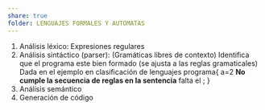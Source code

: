 ```yaml
---
share: true
folder: LENGUAJES FORMALES Y AUTOMATAS
---
```

1. Análisis léxico: Expresiones regulares
2. Análisis sintáctico (parser): (Gramáticas libres de contexto) Identifica que el programa este bien formado (se ajusta a las reglas gramaticales)
	Dada en el ejemplo en clasificación de lenguajes
	programa{
	a=2  **No cumple la secuencia de reglas en la sentencia** falta el ;
	}
3. Análisis semántico
4. Generación de código
